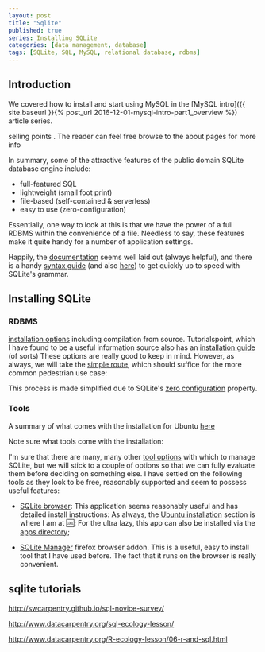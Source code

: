```yaml
---
layout: post
title: "Sqlite"
published: true
series: Installing SQLite
categories: [data management, database]
tags: [SQLite, SQL, MySQL, relational database, rdbms]
---
```


## Introduction

We covered how to install and start using MySQL in the [MySQL intro]({{ site.baseurl }}{% post_url 2016-12-01-mysql-intro-part1_overview %}) article series. 


selling points [](http://sqlite.org/about.html). The reader can feel free browse to the about pages for more info

In summary, some of the attractive features of the public domain SQLite database engine include:

* full-featured SQL
* lightweight (small foot print)
* file-based (self-contained & serverless)
* easy to use (zero-configuration)

Essentially, one way to look at this is that we have the power of a full RDBMS within the convenience of a file. Needless to say, these features make it quite handy for a number of application settings. 

Happily, the [documentation](http://sqlite.org/docs.html) seems well laid out (always helpful), and there is a handy [syntax guide](http://sqlite.org/lang.html) (and also [here](https://www.tutorialspoint.com/sqlite/sqlite_syntax.htm)) to get quickly up to speed with SQLite's grammar.

## Installing SQLite

### RDBMS

[installation options](http://sqlite.org/download.html) including compilation from source. Tutorialspoint, which I have found to be a useful information source also has an [installation guide](http://www.tutorialspoint.com/sqlite/sqlite_installation.htm) (of sorts) These options are really good to keep in mind. However, as always, we will take the [simple route](https://askubuntu.com/a/340610), which should suffice for the more common pedestrian use case:

This process is made simplified due to SQLite's [zero configuration](http://sqlite.org/zeroconf.html) property.

### Tools

A summary of what comes with the installation for Ubuntu [here](https://packages.ubuntu.com/trusty/sqlite3)

Note sure what tools come with the installation:

I'm sure that there are many, many other [tool options](http://www.sqlite.org/cvstrac/wiki?p=SqliteTools) with which to manage SQLite, but we will stick to a couple of options so that we can fully evaluate them before deciding on something else. I have settled on the following tools as they look to be free, reasonably supported and seem to possess useful features:

* [SQLite browser](http://sqlitebrowser.org/): This application seems reasonably useful and has detailed install instructions: As always, the [Ubuntu installation](http://sqlitebrowser.org/#ubuntu) section is where I am at :cool::
For the ultra lazy, this app can also be installed via the [apps directory](https://apps.ubuntu.com/cat/applications/sqlitebrowser/);

* [SQLite Manager](https://addons.mozilla.org/en-US/firefox/addon/sqlite-manager/) firefox browser addon. This is a useful, easy to install tool that I have used before. The fact that it runs on the browser is really convenient.

## sqlite tutorials

http://swcarpentry.github.io/sql-novice-survey/

http://www.datacarpentry.org/sql-ecology-lesson/

http://www.datacarpentry.org/R-ecology-lesson/06-r-and-sql.html